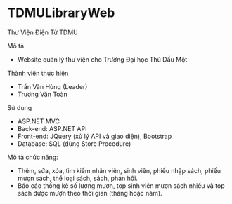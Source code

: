 # TDMULibraryWeb
Thư Viện Điện Tử TDMU

Mô tả
- Website quản lý thư viện cho Trường Đại học Thủ Dầu Một

Thành viên thực hiện
- Trần Văn Hùng (Leader)
- Trương Văn Toàn

Sử dụng
- ASP.NET MVC
- Back-end: ASP.NET API
- Front-end: JQuery (xử lý API và giao diện), Bootstrap
- Database: SQL (dùng Store Procedure)

Mô tả chức năng:
- Thêm, sửa, xóa, tìm kiếm nhân viên, sinh viên, phiếu nhập sách, phiếu mượn sách, thể loại sách, sách, phản hồi.
- Báo cáo thống kê số lượng mượn, top sinh viên mượn sách nhiều và top sách được mượn theo thời gian (tháng hoặc năm).
